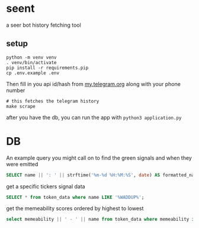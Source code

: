 # seent

a seer bot history fetching tool

## setup

```
python -m venv venv
. venv/bin/activate
pip install -r requirements.pip
cp .env.example .env
```

Then fill in you api id/hash from [my.telegram.org](my.telegram.org) along with your phone number

```
# this fetches the telegram history
make scrape
```

after you have the db, you can run the app with `python3 application.py`

# DB

An example query you might call on to find the green signals and when they were emitted

```sql
SELECT name || ': ' || strftime('%m-%d %H:%M:%S', date) AS formatted_name_date FROM token_data WHERE ai_degen = 'green' GROUP BY name, date ORDER BY date ASC;
```

get a specific tickers signal data

```sql
SELECT * from token_data where name LIKE '%WADDUP%';
```

get the memeability scores ordered by highest to lowest

```sql
select memeability || ' - ' || name from token_data where memeability is not null order by memeability desc;
```
